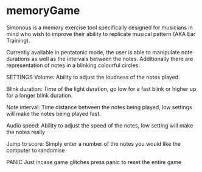 # memoryGame

Simonous is a memory exercise tool specifically designed for musicians in mind who wish to improve their ability to replicate musical pattern (AKA Ear Training).

Currently available in pentatonic mode, the user is able to manipulate note durations as well as the intervals between the notes. Additionally there are representation of notes in a blinking colourful circles.

SETTINGS
Volume: Ability to adjust the loudness of the notes played.

Blink duration: Time of the light duration, go low for a fast blink or higher up for a longer blink duration.

Note interval: Time distance between the notes being played, low settings will make the notes being played fast.

Audio speed: Ability to adjust the speed of the notes, low setting will make the notes really

Jump to score: Simply enter a number of the notes you would like the computer to randomise

PANIC
Just incase game glitches press panic to reset the entire game
